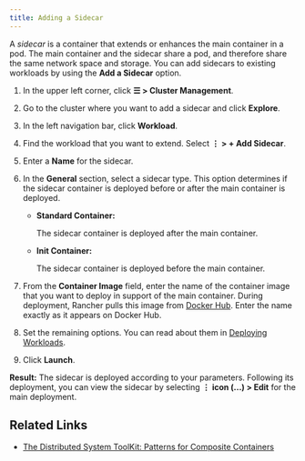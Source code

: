 ```yaml
---
title: Adding a Sidecar
---
```


<head>
  <link rel="canonical" href="https://ranchermanager.docs.rancher.com/how-to-guides/new-user-guides/kubernetes-resources-setup/workloads-and-pods/add-a-sidecar"/>
</head>

A _sidecar_ is a container that extends or enhances the main container in a pod. The main container and the sidecar share a pod, and therefore share the same network space and storage. You can add sidecars to existing workloads by using the **Add a Sidecar** option.

1. In the upper left corner, click **☰ > Cluster Management**.
1. Go to the cluster where you want to add a sidecar and click **Explore**.
1. In the left navigation bar, click **Workload**.

1. Find the workload that you want to extend. Select **⋮ > + Add Sidecar**.

1. Enter a **Name** for the sidecar.

1. In the **General** section, select a sidecar type. This option determines if the sidecar container is deployed before or after the main container is deployed.

    - **Standard Container:**

        The sidecar container is deployed after the main container.

    - **Init Container:**

        The sidecar container is deployed before the main container.

1. From the **Container Image** field, enter the name of the container image that you want to deploy in support of the main container. During deployment, Rancher pulls this image from [Docker Hub](https://hub.docker.com/explore/). Enter the name exactly as it appears on Docker Hub.

1. Set the remaining options. You can read about them in [Deploying Workloads](deploy-workloads.md).

1. Click **Launch**.

**Result:** The sidecar is deployed according to your parameters. Following its deployment, you can view the sidecar by selecting **⋮ icon (...) > Edit** for the main deployment.

## Related Links

- [The Distributed System ToolKit: Patterns for Composite Containers](https://kubernetes.io/blog/2015/06/the-distributed-system-toolkit-patterns/)
